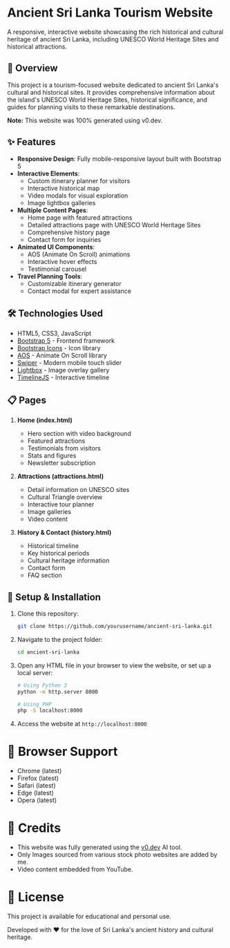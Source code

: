 # Ancient Sri Lanka Tourism Website



A responsive, interactive website showcasing the rich historical and cultural heritage of ancient Sri Lanka, including UNESCO World Heritage Sites and historical attractions.

## 🌟 Overview

This project is a tourism-focused website dedicated to ancient Sri Lanka's cultural and historical sites. It provides comprehensive information about the island's UNESCO World Heritage Sites, historical significance, and guides for planning visits to these remarkable destinations.

**Note:** This website was 100% generated using v0.dev.

## ✨ Features

- **Responsive Design**: Fully mobile-responsive layout built with Bootstrap 5
- **Interactive Elements**:
  - Custom itinerary planner for visitors
  - Interactive historical map
  - Video modals for visual exploration
  - Image lightbox galleries
- **Multiple Content Pages**:
  - Home page with featured attractions
  - Detailed attractions page with UNESCO World Heritage Sites
  - Comprehensive history page
  - Contact form for inquiries
- **Animated UI Components**:
  - AOS (Animate On Scroll) animations
  - Interactive hover effects
  - Testimonial carousel
- **Travel Planning Tools**:
  - Customizable itinerary generator
  - Contact modal for expert assistance

## 🛠️ Technologies Used

- HTML5, CSS3, JavaScript
- [Bootstrap 5](https://getbootstrap.com/) - Frontend framework
- [Bootstrap Icons](https://icons.getbootstrap.com/) - Icon library
- [AOS](https://michalsnik.github.io/aos/) - Animate On Scroll library
- [Swiper](https://swiperjs.com/) - Modern mobile touch slider
- [Lightbox](https://lokeshdhakar.com/projects/lightbox2/) - Image overlay gallery
- [TimelineJS](https://timeline.knightlab.com/) - Interactive timeline

## 📋 Pages

1. **Home (index.html)**
   - Hero section with video background
   - Featured attractions
   - Testimonials from visitors
   - Stats and figures
   - Newsletter subscription

2. **Attractions (attractions.html)**
   - Detail information on UNESCO sites
   - Cultural Triangle overview
   - Interactive tour planner
   - Image galleries
   - Video content

3. **History & Contact (history.html)**
   - Historical timeline
   - Key historical periods
   - Cultural heritage information
   - Contact form
   - FAQ section

## 🚀 Setup & Installation

1. Clone this repository:
   ```bash
   git clone https://github.com/yourusername/ancient-sri-lanka.git
   ```

2. Navigate to the project folder:
   ```bash
   cd ancient-sri-lanka
   ```

3. Open any HTML file in your browser to view the website, or set up a local server:
   ```bash
   # Using Python 3
   python -m http.server 8000
   
   # Using PHP
   php -S localhost:8000
   ```

4. Access the website at `http://localhost:8000`

# 📱 Browser Support
- Chrome (latest)
- Firefox (latest)
- Safari (latest)
- Edge (latest)
- Opera (latest)

# 🙏 Credits
- This website was fully generated using the [v0.dev](https://v0.dev) AI tool.
- Only Images sourced from various stock photo websites are added by me.
- Video content embedded from YouTube.

# 📄 License
This project is available for educational and personal use.

Developed with ❤️ for the love of Sri Lanka's ancient history and cultural heritage.

